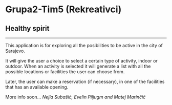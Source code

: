 # Grupa2-Tim5 (Rekreativci)
## Healthy spirit
------------
This application is for exploring all the posibilities to be active in the city of Sarajevo.

It will give the user a choice to select a certain type of activity, indoor or outdoor.
When an activity is selected it will generate a list with all the possible locations or facilities the user can choose from.

Later, the user can make a reservation (if necessary), in one of the facilities that has an available opening.

More info soon...
*Nejla Subašić, Evelin Piljugm and Matej Marinčić*
